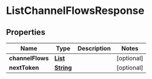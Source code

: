 

# ListChannelFlowsResponse


## Properties

| Name | Type | Description | Notes |
|------------ | ------------- | ------------- | -------------|
|**channelFlows** | [**List**](List.md) |  |  [optional] |
|**nextToken** | [**String**](String.md) |  |  [optional] |



